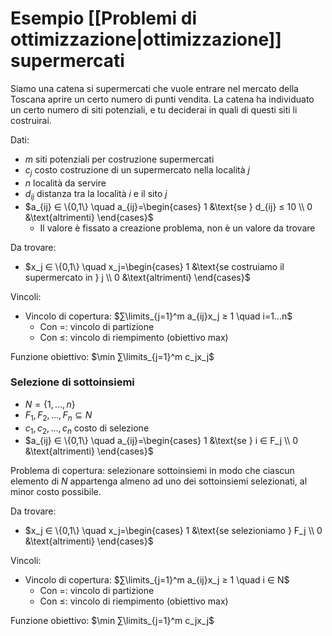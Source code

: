 # Esempio [[Problemi di ottimizzazione|ottimizzazione]] supermercati

Siamo una catena si supermercati che vuole entrare nel mercato della Toscana aprire un certo numero di punti vendita. La catena ha individuato un certo numero di siti potenziali, e tu deciderai in quali di questi siti li costruirai.

Dati:
- $m$ siti potenziali per costruzione supermercati
- $c_j$ costo costruzione di un supermercato nella località $j$
- $n$ località da servire
- $d_{ij}$ distanza tra la località $i$ e il sito $j$
- $a_{ij} ∈ \{0,1\} \quad a_{ij}=\begin{cases} 1 &\text{se } d_{ij} ≤ 10 \\ 0 &\text{altrimenti} \end{cases}$
	- Il valore è fissato a creazione problema, non è un valore da trovare

Da trovare:
- $x_j ∈ \{0,1\} \quad x_j=\begin{cases} 1 &\text{se costruiamo il supermercato in } j \\ 0 &\text{altrimenti} \end{cases}$

Vincoli:
- Vincolo di copertura: $∑\limits_{j=1}^m a_{ij}x_j ≥ 1 \quad i=1…n$
	- Con $=$: vincolo di partizione
	- Con $≤$: vincolo di riempimento (obiettivo max)

Funzione obiettivo: $\min ∑\limits_{j=1}^m c_jx_j$

### Selezione di sottoinsiemi

- $N=\{1,…,n\}$
- $F_1,F_2,...,F_n⊆N$
- $c_1,c_2,...,c_n$ costo di selezione
- $a_{ij} ∈ \{0,1\} \quad a_{ij}=\begin{cases} 1 &\text{se } i ∈ F_j \\ 0 &\text{altrimenti} \end{cases}$

Problema di copertura: selezionare sottoinsiemi in modo che ciascun elemento di $N$ appartenga almeno ad uno dei sottoinsiemi selezionati, al minor costo possibile.

Da trovare:
- $x_j ∈ \{0,1\} \quad x_j=\begin{cases} 1 &\text{se selezioniamo } F_j \\ 0 &\text{altrimenti} \end{cases}$

Vincoli:
- Vincolo di copertura: $∑\limits_{j=1}^m a_{ij}x_j ≥ 1 \quad i ∈ N$
	- Con $=$: vincolo di partizione
	- Con $≤$: vincolo di riempimento (obiettivo max)


Funzione obiettivo: $\min ∑\limits_{j=1}^m c_jx_j$